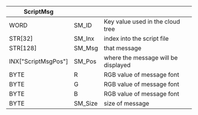 | ScriptMsg           |         |                                     |
| ------------------- | ------- | ----------------------------------- |
| WORD                | SM_ID   | Key value used in the cloud tree    |
| STR[32]             | SM_Inx  | index into the script file          |
| STR[128]            | SM_Msg  | that message                        |
| INX["ScriptMsgPos"] | SM_Pos  | where the message will be displayed |
| BYTE                | R       | RGB value of message font           |
| BYTE                | G       | RGB value of message font           |
| BYTE                | B       | RGB value of message font           |
| BYTE                | SM_Size | size of message                     |